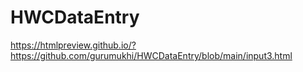 # HWCDataEntry

https://htmlpreview.github.io/?https://github.com/gurumukhi/HWCDataEntry/blob/main/input3.html

